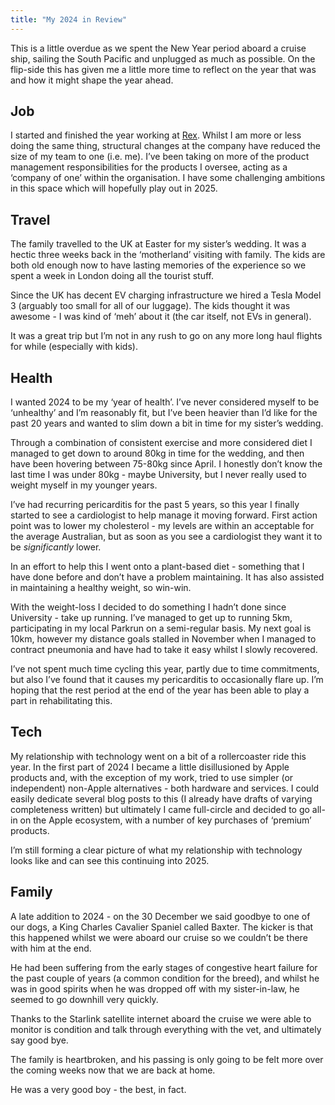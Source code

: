 ```yaml
---
title: "My 2024 in Review"
---
```


This is a little overdue as we spent the New Year period aboard a cruise ship, sailing the South Pacific and unplugged as much as possible. On the flip-side this has given me a little more time to reflect on the year that was and how it might shape the year ahead.

## Job

I started and finished the year working at [Rex](https://rexsoftware.com.au). Whilst I am more or less doing the same thing, structural changes at the company have reduced the size of my team to one (i.e. me). I’ve been taking on more of the product management responsibilities for the products I oversee, acting as a ‘company of one’ within the organisation. I have some challenging ambitions in this space which will hopefully play out in 2025.

## Travel

The family travelled to the UK at Easter for my sister’s wedding. It was a hectic three weeks back in the ‘motherland’ visiting with family. The kids are both old enough now to have lasting memories of the experience so we spent a week in London doing all the tourist stuff.

Since the UK has decent EV charging infrastructure we hired a Tesla Model 3 (arguably too small for all of our luggage). The kids thought it was awesome - I was kind of ‘meh’ about it (the car itself, not EVs in general).

It was a great trip but I’m not in any rush to go on any more long haul flights for while (especially with kids).

## Health

I wanted 2024 to be my ‘year of health’. I’ve never considered myself to be ‘unhealthy’ and I’m reasonably fit, but I’ve been heavier than I’d like for the past 20 years and wanted to slim down a bit in time for my sister’s wedding.

Through a combination of consistent exercise and more considered diet I managed to get down to around 80kg in time for the wedding, and then have been hovering between 75-80kg since April. I honestly don’t know the last time I was under 80kg - maybe University, but I never really used to weight myself in my younger years. 

I’ve had recurring pericarditis for the past 5 years, so this year I finally started to see a cardiologist to help manage it moving forward. First action point was to lower my cholesterol - my levels are within an acceptable for the average Australian, but as soon as you see a cardiologist they want it to be _significantly_ lower.

In an effort to help this I went onto a plant-based diet - something that I have done before and don’t have a problem maintaining. It has also assisted in maintaining a healthy weight, so win-win.

With the weight-loss I decided to do something I hadn’t done since University - take up running. I’ve managed to get up to running 5km, participating in my local Parkrun on a semi-regular basis. My next goal is 10km, however my distance goals stalled in November when I managed to contract pneumonia and have had to take it easy whilst I slowly recovered.

I’ve not spent much time cycling this year, partly due to time commitments, but also I’ve found that it causes my pericarditis to occasionally flare up. I’m hoping that the rest period at the end of the year has been able to play a part in rehabilitating this.

## Tech

My relationship with technology went on a bit of a rollercoaster ride this year. In the first part of 2024 I became a little disillusioned by Apple products and, with the exception of my work, tried to use simpler (or independent) non-Apple alternatives - both hardware and services. I could easily dedicate several blog posts to this (I already have drafts of varying completeness written) but ultimately I came full-circle and decided to go all-in on the Apple ecosystem, with a number of key purchases of ‘premium’ products.

I’m still forming a clear picture of what my relationship with technology looks like and can see this continuing into 2025.

## Family

A late addition to 2024 - on the 30 December we said goodbye to one of our dogs, a King Charles Cavalier Spaniel called Baxter. The kicker is that this happened whilst we were aboard our cruise so we couldn’t be there with him at the end.

He had been suffering from the early stages of congestive heart failure for the past couple of years (a common condition for the breed), and whilst he was in good spirits when he was dropped off with my sister-in-law, he seemed to go downhill very quickly.

Thanks to the Starlink satellite internet aboard the cruise we were able to monitor is condition and talk through everything with the vet, and ultimately say good bye.

The family is heartbroken, and his passing is only going to be felt more over the coming weeks now that we are back at home.

He was a very good boy - the best, in fact.
